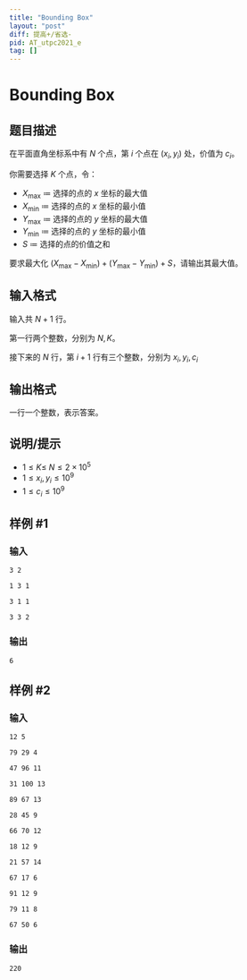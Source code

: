 ```yaml
---
title: "Bounding Box"
layout: "post"
diff: 提高+/省选-
pid: AT_utpc2021_e
tag: []
---
```


# Bounding Box

## 题目描述

在平面直角坐标系中有 $N$ 个点，第 $i$ 个点在 $(x_i,y_i)$ 处，价值为 $c_i$。

你需要选择 $K$ 个点，令：

- $X_{\max}$ $\coloneqq$ 选择的点的 $x$ 坐标的最大值
- $X_{\min}$ $\coloneqq$ 选择的点的 $x$ 坐标的最小值
- $Y_{\max}$ $\coloneqq$ 选择的点的 $y$ 坐标的最大值
- $Y_{\min}$ $\coloneqq$ 选择的点的 $y$ 坐标的最小值
- $S$ $\coloneqq$ 选择的点的价值之和

要求最大化 $(X_{\max}-X_{\min})+(Y_{\max}-Y_{\min})+S$，请输出其最大值。

## 输入格式

输入共 $N+1$ 行。

第一行两个整数，分别为 $N,K$。

接下来的 $N$ 行，第 $i+1$ 行有三个整数，分别为 $x_i,y_i,c_i$

## 输出格式

一行一个整数，表示答案。

## 说明/提示

- $1\le K\le\ N\le 2\times10^5$
- $1\le x_i,y_i\le 10^9$
- $1\le c_i\le 10^9$

## 样例 #1

### 输入

```
3 2
1 3 1
3 1 1
3 3 2
```

### 输出

```
6
```

## 样例 #2

### 输入

```
12 5
79 29 4
47 96 11
31 100 13
89 67 13
28 45 9
66 70 12
18 12 9
21 57 14
67 17 6
91 12 9
79 11 8
67 50 6
```

### 输出

```
220
```

